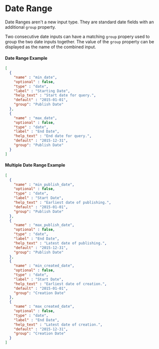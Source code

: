 # Date Range

Date Ranges aren't a new input type. They are standard date fields with an additional `group` property.

Two consecutive date inputs can have a matching `group` propery used to group the two date inputs together.
The value of the `group` property can be displayed as the name of the combined input.

#### Date Range Example

```json
[
  {
    "name" : "min_date",
    "optional" : false,
    "type" : "date",
    "label" : "Starting Date",
    "help_text" : "Start date for query.",
    "default" : "2015-01-01",
    "group": "Publish Date"
  },
  {
    "name" : "max_date",
    "optional" : false,
    "type" : "date",
    "label" : "End Date",
    "help_text" : "End date for query.",
    "default" : "2015-12-31",
    "group": "Publish Date"
  }
]
```

#### Multiple Date Range Example

```json
[
  {
    "name" : "min_publish_date",
    "optional" : false,
    "type" : "date",
    "label" : "Start Date",
    "help_text" : "Earliest date of publishing.",
    "default" : "2015-01-01",
    "group": "Publish Date"
  },
  {
    "name" : "max_publish_date",
    "optional" : false,
    "type" : "date",
    "label" : "End Date",
    "help_text" : "Latest date of publishing.",
    "default" : "2015-12-31",
    "group": "Publish Date"
  },
  {
    "name" : "min_created_date",
    "optional" : false,
    "type" : "date",
    "label" : "Start Date",
    "help_text" : "Earliest date of creation.",
    "default" : "2015-01-01",
    "group": "Creation Date"
  },
  {
    "name" : "max_created_date",
    "optional" : false,
    "type" : "date",
    "label" : "End Date",
    "help_text" : "Latest date of creation.",
    "default" : "2015-12-31",
    "group": "Creation Date"
  }
]
```
